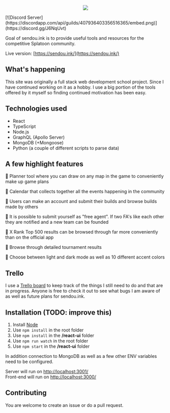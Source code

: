 <p align="center">
<img src="https://raw.githubusercontent.com/Sendouc/sendou-ink/master/sink_squid.png">
</p>
[![Discord Server](https://discordapp.com/api/guilds/407936403356516365/embed.png)](https://discord.gg/J6NqUvt)

Goal of sendou.ink is to provide useful tools and resources for the competitive Splatoon community.

Live version: [https://sendou.ink/](https://sendou.ink/)

## What's happening

This site was originally a full stack web development school project. Since I have continued working on it as a hobby. I use a big portion of the tools offered by it myself so finding continued motivation has been easy.

## Technologies used

- React
- TypeScript
- Node.js
- GraphQL (Apollo Server)
- MongoDB (+Mongoose)
- Python (a couple of different scripts to parse data)

## A few highlight features

🦑 Planner tool where you can draw on any map in the game to conveniently make up game plans

🦑 Calendar that collects together all the events happening in the community

🦑 Users can make an account and submit their builds and browse builds made by others

🦑 It is possible to submit yourself as "free agent". If two FA's like each other they are notified and a new team can be founded

🦑 X Rank Top 500 results can be browsed through far more conveniently than on the official app

🦑 Browse through detailed tournament results

🦑 Choose between light and dark mode as well as 10 different accent colors

## Trello

I use a [Trello board](https://trello.com/b/P46kMiY9/sendouink) to keep track of the things I still need to do and that are in progress. Anyone is free to check it out to see what bugs I am aware of as well as future plans for sendou.ink.

## Installation (TODO: improve this)

1. Install [Node](https://nodejs.org/en/)
2. Use `npm install` in the root folder
3. Use `npm install` in the **/react-ui** folder
4. Use `npm run watch` in the root folder
5. Use `npm start` in the **/react-ui** folder

In addition connection to MongoDB as well as a few other ENV variables need to be configured.

Server will run on [http://localhost:3001/](http://localhost:3001/)  
Front-end will run on [http://localhost:3000/](http://localhost:3000/)

## Contributing

You are welcome to create an issue or do a pull request.

